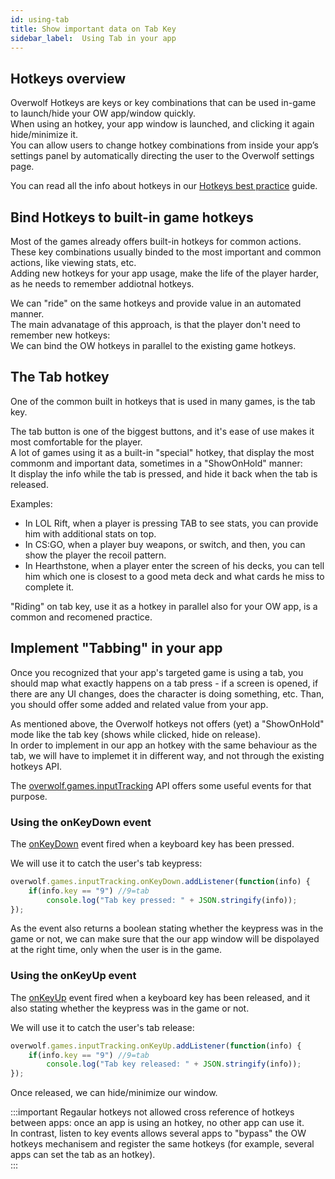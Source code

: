 ```yaml
---
id: using-tab
title: Show important data on Tab Key
sidebar_label:  Using Tab in your app
---
```


## Hotkeys overview

Overwolf Hotkeys are keys or key combinations that can be used in-game to launch/hide your OW app/window quickly.  
When using an hotkey, your app window is launched, and clicking it again hide/minimize it.  
You can allow users to change hotkey combinations from inside your app’s settings panel by automatically directing the user to the Overwolf settings page.  

You can read all the info about hotkeys in our [Hotkeys best practice](hotkeys-best-practices) guide.

## Bind Hotkeys to built-in game hotkeys

Most of the games already offers built-in hotkeys for common actions.  
These key combinations usually binded to the most important and common actions, like viewing stats, etc.  
Adding new hotkeys for your app usage, make the life of the player harder, as he needs to remember addiotnal hotkeys.

We can "ride" on the same hotkeys and provide value in an automated manner.  
The main advanatage of this approach, is that the player don't need to remember new hotkeys:  
We can bind the OW hotkeys in parallel to the existing game hotkeys.

## The Tab hotkey

One of the common built in hotkeys that is used in many games, is the tab key.

The tab button is one of the biggest buttons, and it's ease of use makes it most comfortable for the player.  
A lot of games using it as a built-in "special" hotkey, that display the most commonm and important data, sometimes in a "ShowOnHold" manner:  
It display the info while the tab is pressed, and hide it back when the tab is released.  

Examples:

* In LOL Rift, when a player is pressing TAB to see stats, you can provide him with additional stats on top.
* In CS:GO, when a player buy weapons, or switch, and then, you can show the player the recoil pattern.
* In Hearthstone, when a player enter the screen of his decks, you can tell him which one is closest to a good meta deck and what cards he miss to complete it.

"Riding" on tab key, use it as a hotkey in parallel also for your OW app, is a common and recomened practice.

## Implement "Tabbing" in your app

Once you recognized that your app's targeted game is using a tab, you should map what exactly happens on a tab press - if a screen is opened, if there are any UI changes, does the character is doing something, etc.  Than, you should offer some added and related value from your app.

As mentioned above, the Overwolf hotkeys not offers (yet) a "ShowOnHold" mode like the tab key (shows while clicked, hide on release).  
In order to implement in our app an hotkey with the same behaviour as the tab, we will have to implemet it in different way, and not through the existing hotkeys API.

The [overwolf.games.inputTracking](../api/overwolf-games-inputTracking) API offers some useful events for that purpose.

### Using the onKeyDown event

The [onKeyDown](../api/overwolf-games-inputTracking#onkeydown) event fired when a keyboard key has been pressed.

We will use it to catch the user's tab keypress:

```js
overwolf.games.inputTracking.onKeyDown.addListener(function(info) {
    if(info.key == "9") //9=tab
		console.log("Tab key pressed: " + JSON.stringify(info));
});
```

As the event also returns a boolean stating whether the keypress was in the game or not, we can make sure that the our app window will be dispolayed at the right time, only when the user is in the game.

### Using the onKeyUp event

The [onKeyUp](../api/overwolf-games-inputTracking#onkeyup) event fired when a keyboard key has been released, and it also stating whether the keypress was in the game or not.  

We will use it to catch the user's tab release:

```js
overwolf.games.inputTracking.onKeyUp.addListener(function(info) {
    if(info.key == "9") //9=tab
		console.log("Tab key released: " + JSON.stringify(info));
});
```

Once released, we can hide/minimize our window.

:::important
Regaular hotkeys not allowed cross reference of hotkeys between apps: once an app is using an hotkey, no other app can use it.  
In contrast, listen to key events allows several apps to "bypass" the OW hotkeys mechanisem and register the same hotkeys (for example, several apps can set the tab as an hotkey).  
:::






